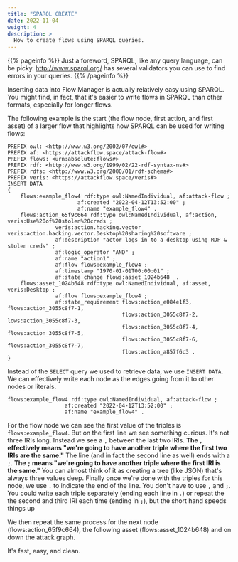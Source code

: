 ```yaml
---
title: "SPARQL CREATE"
date: 2022-11-04
weight: 4
description: >
  How to create flows using SPARQL queries.
---
```


{{% pageinfo %}}
Just a foreword, SPARQL, like any query language, can be picky.  http://www.sparql.org/ has several validators you can use to find errors in your queries.
{{% /pageinfo %}}

Inserting data into Flow Manager is actually relatively easy using SPARQL.  You might find, in fact, that it's easier to write flows in SPARQL than other formats, especially for longer flows.  

The following example is the start (the flow node, first action, and first asset) of a larger flow that highlights how SPARQL can be used for writing flows:

```
PREFIX owl: <http://www.w3.org/2002/07/owl#> 
PREFIX af: <https://attackflow.space/attack-flow#>
PREFIX flows: <urn:absolute:flows#>
PREFIX rdf: <http://www.w3.org/1999/02/22-rdf-syntax-ns#>
PREFIX rdfs: <http://www.w3.org/2000/01/rdf-schema#>
PREFIX veris: <https://attackflow.space/veris#>
INSERT DATA 
{
    flows:example_flow4 rdf:type owl:NamedIndividual, af:attack-flow ;
                      af:created "2022-04-12T13:52:00" ;
                      af:name "example_flow4" .
    flows:action_65f9c664 rdf:type owl:NamedIndividual, af:action,  veris:Use%20of%20stolen%20creds ;
               veris:action.hacking.vector veris:action.hacking.vector.Desktop%20sharing%20software ;
               af:description "actor logs in to a desktop using RDP & stolen creds" ;
               af:logic_operator "AND" ;
               af:name "action1" ;
               af:flow flows:example_flow4 ;
               af:timestamp "1970-01-01T00:00:01" ;
               af:state_change flows:asset_1024b648  .
    flows:asset_1024b648 rdf:type owl:NamedIndividual, af:asset, veris:Desktop ;
               af:flow flows:example_flow4 ;
               af:state_requirement flows:action_e084e1f3, flows:action_3055c8f7-1,  
               						flows:action_3055c8f7-2, lows:action_3055c8f7-3, 
               						flows:action_3055c8f7-4, flows:action_3055c8f7-5, 
               						flows:action_3055c8f7-6, flows:action_3055c8f7-7, 
               						flows:action_a857f6c3 .
}
```

Instead of the `SELECT` query we used to retrieve data, we use `INSERT DATA`.  We can effectively write each node as the edges going from it to other nodes or literals.

```
flows:example_flow4 rdf:type owl:NamedIndividual, af:attack-flow ;
                  af:created "2022-04-12T13:52:00" ;
                  af:name "example_flow4" .
```

For the flow node we can see the first value of the triples is `flows:example_flow4`.  But on the first line we see something curious.  It's not three IRIs long.  Instead we see a `,` between the last two IRIs.  **The `,` effectively means "we're going to have another triple where the first two IRIs are the same."**  The line (and in fact the second line as well) ends with a `;`.  **The  `;` means "we're going to have another  triple where the first IRI is the same."** You can almost think of it as creating a tree (like JSON) that's always three values deep.  Finally once we're done with the triples for this node, we use `.` to indicate the end of the line.  You don't  have to use `,` and `;`.  You could write each triple separately (ending each line in `.`) or repeat the the second and third IRI each time (ending in `;`), but the short hand speeds things up

We then repeat the same process for the next node (flows:action_65f9c664), the following asset (flows:asset_1024b648) and on down the attack graph.

It's fast, easy, and clean.